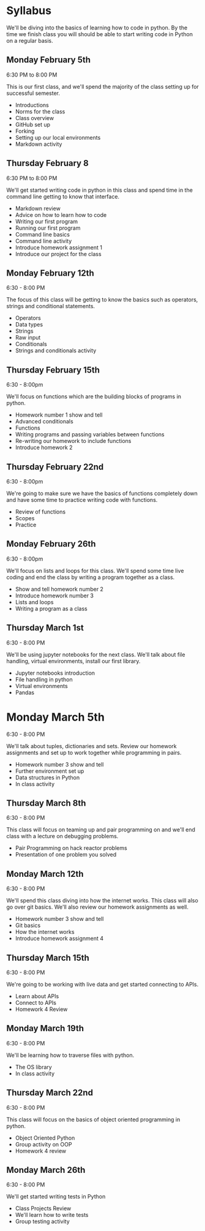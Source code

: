 # Syllabus

We'll be diving into the basics of learning how to code in python. By the time we finish class you will should be able to start writing code in Python on a regular basis.

## Monday February 5th
6:30 PM to 8:00 PM

This is our first class, and we'll spend the majority of the class setting up for successful semester.

- Introductions
- Norms for the class
- Class overview
- GitHub set up
- Forking
- Setting up our local environments
- Markdown activity

## Thursday February 8
6:30 PM to 8:00 PM

We'll get started writing code in python in this class and spend time in the command line getting to know that interface.

- Markdown review
- Advice on how to learn how to code
- Writing our first program
- Running our first program
- Command line basics
- Command line activity
- Introduce homework assignment 1
- Introduce our project for the class

## Monday February 12th
6:30 - 8:00 PM

The focus of this class will be getting to know the basics such as operators, strings and conditional statements.

- Operators
- Data types
- Strings
- Raw input
- Conditionals
- Strings and conditionals activity

## Thursday February 15th
6:30 - 8:00pm

We'll focus on functions which are the building blocks of programs in python.

- Homework number 1 show and tell
- Advanced conditionals
- Functions
- Writing programs and passing variables between functions
- Re-writing our homework to include functions
- Introduce homework 2

## Thursday February 22nd
6:30 - 8:00pm

We're going to make sure we have the basics of functions completely down and have some time to practice writing code with functions.

- Review of functions
- Scopes
- Practice

## Monday February 26th
6:30 - 8:00pm

We'll focus on lists and loops for this class. We'll spend some time live coding and end the class by writing a program together as a class.

- Show and tell homework number 2
- Introduce homework number 3
- Lists and loops
- Writing a program as a class

## Thursday March 1st
6:30 - 8:00 PM

We'll be using jupyter notebooks for the next class. We'll talk about file handling, virtual environments, install our first library.

- Jupyter notebooks introduction
- File handling in python
- Virtual environments
- Pandas

# Monday March 5th
6:30 - 8:00 PM

We'll talk about tuples, dictionaries and sets. Review our homework assignments and set up to work together while programming in pairs.

- Homework number 3 show and tell
- Further environment set up
- Data structures in Python
- In class activity

## Thursday March 8th
6:30 - 8:00 PM

This class will focus on teaming up and pair programming on and we'll end class with a lecture on debugging problems.

- Pair Programming on hack reactor problems
- Presentation of one problem you solved

## Monday March 12th
6:30 - 8:00 PM

We'll spend this class diving into how the internet works. This class will also go over git basics. We'll also review our homework assignments as well.

- Homework number 3 show and tell
- Git basics
- How the internet works
- Introduce homework assignment 4


## Thursday March 15th
6:30 - 8:00 PM

We're going to be working with live data and get started connecting to APIs.

- Learn about APIs
- Connect to APIs
- Homework 4 Review

## Monday March 19th
6:30 - 8:00 PM

We'll be learning how to traverse files with python.

- The OS library
- In class activity

## Thursday March 22nd
6:30 - 8:00 PM

This class will focus on the basics of object oriented programming in python.

- Object Oriented Python
- Group activity on OOP
- Homework 4 review

## Monday March 26th
6:30 - 8:00 PM

We'll get started writing tests in Python

- Class Projects Review
- We'll learn how to write tests
- Group testing activity
